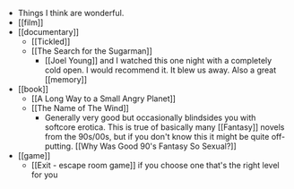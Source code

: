 - Things I think are wonderful.
- [[film]]
- [[documentary]]
	- [[Tickled]]
	- [[The Search for the Sugarman]]
		- [[Joel Young]] and I watched this one night with a completely cold open. I would recommend it. It blew us away. Also a great [[memory]]
- [[book]]
	- [[A Long Way to a Small Angry Planet]]
	- [[The Name of The Wind]]
		- Generally very good but occasionally blindsides you with softcore erotica. This is true of basically many [[Fantasy]] novels from the 90s/00s, but if you don't know this it might be quite off-putting. [[Why Was Good 90's Fantasy So Sexual?]]
- [[game]]
	- [[Exit - escape room game]] if you choose one that's the right level for you